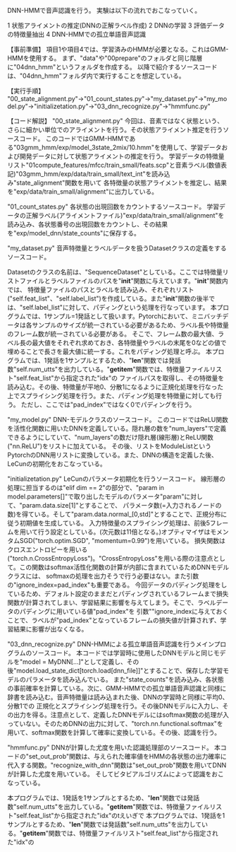 DNN-HMMで音声認識を行う。
実験は以下の流れでおこなっていく。

1 状態アライメントの推定(DNNの正解ラベル作成)
2 DNNの学習
3 評価データの特徴量抽出
4 DNN-HMMでの孤立単語音声認識


【事前準備】
項目1や項目4では、学習済みのHMMが必要となる。これはGMM-HMMを使用する。
まず、"data"や"00prepare"のフォルダと同じ階層に"04dnn_hmm"というフォルダを作成する。
以降で紹介するソースコードは、"04dnn_hmm"フォルダ内で実行することを想定している。


【実行手順】
"00_state_alignment.py"→"01_count_states.py"→"my_dataset.py"→"my_model.py"→"initializetation.py"→"03_dnn_recognize.py"→"hmmfunc.py"


【コード解説】
"00_state_alignment.py"
今回は、音素ではなく状態という、さらに細かい単位でのアライメントを行う。その状態アライメント推定を行うソースコード。
このコードではGMM-HMMである"03gmm_hmm/exp/model_3state_2mix/10.hmm"を使用して、学習データおよび開発データに対して状態アライメントの推定を行う。
学習データの特徴量リスト"01compute_features/mfcc/train_small/feats.scp"と音素ラベル(数値表記)"03gmm_hmm/exp/data/train_small/text_int"を読み込み"state_alignment"関数を用いて
各特徴量の状態アライメントを推定し、結果を"exp/data/train_small/alignment"に出力している。


"01_count_states.py"
各状態の出現回数をカウントするソースコード。
学習データの正解ラベル(アライメントファイル)"exp/data/train_small/alignment"を読み込み、各状態番号の出現回数をカウントし、その結果を"exp/model_dnn/state_counts"に保存する。


"my_dataset.py"
音声特徴量とラベルデータを扱うDatasetクラスの定義をするソースコード。

Datasetのクラスの名前は、"SequenceDataset"としている。ここでは特徴量リストファイルとラベルファイルのパスを"__init__"関数に与えています。"__init__"関数内では、
特徴量ファイルのパスとラベルを読み込み、それぞれリスト("self.feat_list"、"self.label_list")を作成している。また"__init__"関数の後半では、"self.label_list"に対して、パディングという処理を行なっています。
本プログラムでは、1サンプル=1発話として扱います。Pytorchにおいて、ミニバッチデータは各サンプルのサイズが統一されている必要があるため、ラベル長や特徴量のフレーム数が統一されている必要がある。
そこで、フレーム数の最大値、ラベル長の最大値をそれぞれ求めておき、各特徴量やラベルの末尾を0などの値で埋めることで長さを最大値に統一する。これをパディング処理と呼ぶ。
本プログラムでは、1発話を1サンプルとするため、"__len__"関数では発話数"self.num_utts"を出力している。"__getitem__"関数では、特徴量ファイルリスト"self.feat_list"から指定された"idx"の
ファイルパスを取得し、その特徴量を読み込む。その後、特徴量が平地0、分散1になるように正規化処理を行なった上でスプライシング処理を行う。また、パディング処理を特徴量に対しても行う。
ただし、ここでは"pad_index"ではなく0でパディングを行う。


"my_model.py"
DNN-モデルクラスのソースコード。
このコードではReLU関数を活性化関数に用いたDNNを定義している。隠れ層の数を"num_layers"で定義できるようにしていて、"num_layers"の数だけ隠れ層(線形層)とReLU関数("nn.ReLU")をリストに加えている。
その後、リストをModuleListというPytorchのDNN用リストに変換している。また、DNNの構造を定義した後、LeCunの初期化をおこなっている。


"initializetation.py"
LeCunのパラメータ初期化を行うソースコード。
線形層の処理に担当するのは"elif dim == 2"の部分で、"param in model.parameters[]"で取り出したモデルのパラメータ"param"に対して、"param.data.size[1]"とすることで、
パラメータ数(=入力されるノードの数)を得ている。そして"param.data.normal_[0,std]"とすることで、正規分布に従う初期値を生成している。
入力特徴量のスプライシング処理は、前後5フレームを用いて行う設定としている。(次元数は11倍となる。)オプティマイザはモメンタムSGD("torch.optim.SGD", "momentum=0.99")を用いている。
損失関数はクロスエントロピーを用いる("torch.n.CrossEntropyLoss")。"CrossEntropyLoss"を用いる際の注意点として。この関数はsoftmax活性化関数の計算が内部に含まれているためDNNモデルクラスには、
softmaxの処理を出力そうで行う必要はない。また引数の"ignore_index=pad_index"も重要である。
今回データのパディング処理をしているため、デフォルト設定のままだとパディングされているフレームまで損失関数が計算されてしまい、学習結果に影響を与えてしまう。そこで、ラベルデータのパディングに用いている値"pad_index"を
引数""ignore_indexに与えておくことで、ラベルが"pad_index"となっているフレームの損失値が計算されず、学習結果に影響が出なくなる。


"03_dnn_recognize.py"
DNN-HMMによる孤立単語音声認識を行うメインプログラムのソースコード。
本コードでは学習時に使用したDNNモデルと同じモデルを"model = MyDNN[...]"として定義し、その後"model.load_state_dict[torch.load[dnn_file]]"とすることで、保存した学習モデルのパラメータを読み込んでいる。
また"state_counts"を読み込み、各状態の事前確率を計算している。次に、GMM-HMMでの孤立単語音声認識と同様に辞書を読み込む。音声特徴量は読み込まれた後、DNNの学習時と同様に平均0、分散1での
正規化とスプライシング処理を行う。その後DNNモデルに入力し、その出力を得る。注意点として、定義したDNNモデルにはsoftmax関数の処理が入っていない。そのためDNNの出力に対して、"torch.nn.functional.softmax"を
用いて、softmax関数を計算して確率に変換している。その後、認識を行う。


"hmmfunc.py"
DNNが計算した尤度を用いた認識処理部のソースコード。
本コードの"set_out_prob"関数は、与えられた確率値をHMMの各状態の出力確率に代入する関数。"recognize_with_dnn"関数は"set_out_prob"関数を用いてDNNが計算した尤度を用いている。
そしてビタビアルゴリズムによって認識をおこなっている。




本プログラムでは、1発話を1サンプルとするため、"__len__"関数では発話数"self.num_utts"を出力している。"__getitem__"関数では、特徴量ファイルリスト"self.feat_list"から指定された"idx"のtえいぎで
本プログラムでは、1発話を1サンプルとするため、"__len__"関数では発話数"self.num_utts"を出力している。"__getitem__"関数では、特徴量ファイルリスト"self.feat_list"から指定された"idx"の
